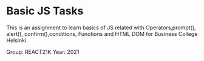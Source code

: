 # Basic JS Tasks

This is an assignment to learn basics of JS related with Operators,prompt(), alert(), confirm(),conditions, Functions and HTML DOM for Business College Helsinki.

Group: REACT21K
Year: 2021
